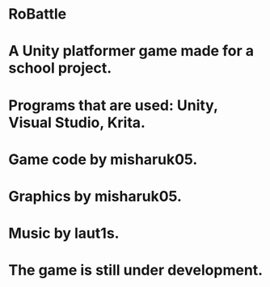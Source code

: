 # RoBattle
# A Unity platformer game made for a school project.
# Programs that are used: Unity, Visual Studio, Krita.
# Game code by misharuk05.
# Graphics by misharuk05.
# Music by laut1s.
# The game is still under development.

